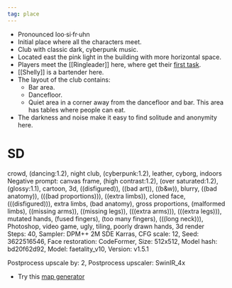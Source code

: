 ```yaml
---
tag: place
---
```

* Pronounced loo·si·fr·uhn
* Initial place where all the characters meet.
* Club with classic dark, cyberpunk music.
* Located east the pink light in the building with more horizontal space.
* Players meet the [[Ringleader]] here, where get their [first task](First_task).
* [[Shelly]] is a bartender here.
* The layout of the club contains:
	* Bar area.
	* Dancefloor.
	* Quiet area in a corner away from the dancefloor and bar. This area has tables where people can eat.
* The darkness and noise make it easy to find solitude and anonymity here.

# SD
crowd, (dancing:1.2), night club, (cyberpunk:1.2), leather, cyborg, indoors  
Negative prompt: canvas frame, (high contrast:1.2), (over saturated:1.2), (glossy:1.1), cartoon, 3d, ((disfigured)), ((bad art)), ((b&w)), blurry, ((bad anatomy)), (((bad proportions))), ((extra limbs)), cloned face, (((disfigured))), extra limbs, (bad anatomy), gross proportions, (malformed limbs), ((missing arms)), ((missing legs)), (((extra arms))), (((extra legs))), mutated hands, (fused fingers), (too many fingers), (((long neck))), Photoshop, video game, ugly, tiling, poorly drawn hands, 3d render  
Steps: 40, Sampler: DPM++ 2M SDE Karras, CFG scale: 12, Seed: 3622516546, Face restoration: CodeFormer, Size: 512x512, Model hash: bd20f62d92, Model: faetality_v10, Version: v1.5.1

Postprocess upscale by: 2, Postprocess upscaler: SwinIR_4x

  * Try this [map generator](https://civitai.com/models/5012/dnd-map-generator)


